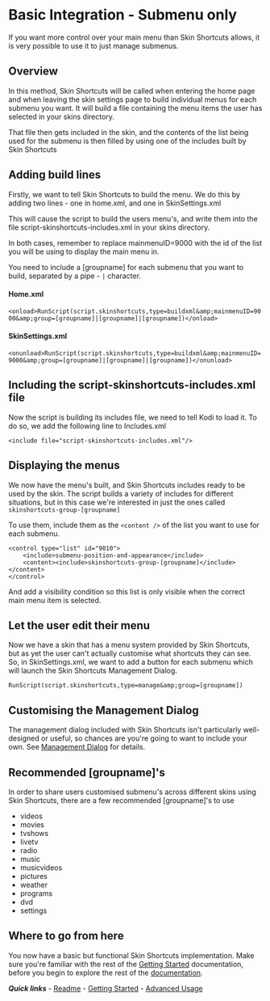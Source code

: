 # Basic Integration - Submenu only

If you want more control over your main menu than Skin Shortcuts allows, it is very possible to use it to just manage submenus.

## Overview

In this method, Skin Shortcuts will be called when entering the home page and when leaving the skin settings page to build individual menus for each submenu you want. It will build a file containing the menu items the user has selected in your skins directory.

That file then gets included in the skin, and the contents of the list being used for the submenu is then filled by using one of the includes built by Skin Shortcuts

## Adding build lines

Firstly, we want to tell Skin Shortcuts to build the menu. We do this by adding two lines - one in home.xml, and one in SkinSettings.xml

This will cause the script to build the users menu's, and write them into the file script-skinshortcuts-includes.xml in your skins directory.

In both cases, remember to replace mainmenuID=9000 with the id of the list you will be using to display the main menu in.

You need to include a [groupname] for each submenu that you want to build, separated by a pipe - `|` character.

#### Home.xml

`<onload>RunScript(script.skinshortcuts,type=buildxml&amp;mainmenuID=9000&amp;group=[groupname]|[groupname]|[groupname])</onload>`

#### SkinSettings.xml

`<onunload>RunScript(script.skinshortcuts,type=buildxml&amp;mainmenuID=9000&amp;group=[groupname]|[groupname]|[groupname])</onunload>`

## Including the script-skinshortcuts-includes.xml file

Now the script is building its includes file, we need to tell Kodi to load it. To do so, we add the following line to Includes.xml

`<include file="script-skinshortcuts-includes.xml"/>`

## Displaying the menus

We now have the menu's built, and Skin Shortcuts includes ready to be used by the skin. The script builds a variety of includes for different situations, but in this case we're interested in just the ones called `skinshortcuts-group-[groupname]`

To use them, include them as the `<content />` of the list you want to use for each submenu.

```
<control type="list" id="9010">
	<include>submenu-position-and-appearance</include>
	<content><include>skinshortcuts-group-[groupname]</include></content>
</control>
```

And add a visibility condition so this list is only visible when the correct main menu item is selected.

## Let the user edit their menu

Now we have a skin that has a menu system provided by Skin Shortcuts, but as yet the user can't actually customise what shortcuts they can see. So, in SkinSettings.xml, we want to add a button for each submenu which will launch the Skin Shortcuts Management Dialog.

`RunScript(script.skinshortcuts,type=manage&amp;group=[groupname])`

## Customising the Management Dialog

The management dialog included with Skin Shortcuts isn't particularly well-designed or useful, so chances are you're going to want to include your own. See [Management Dialog](./Management%20Dialog.md) for details.

## Recommended [groupname]'s

In order to share users customised submenu's across different skins using Skin Shortcuts, there are a few recommended [groupname]'s to use

- videos
- movies
- tvshows
- livetv
- radio
- music
- musicvideos
- pictures
- weather
- programs
- dvd
- settings

## Where to go from here

You now have a basic but functional Skin Shortcuts implementation. Make sure you're familiar with the rest of the [Getting Started](./Getting%20Started.md) documentation, before you begin to explore the rest of the [documentation](../../../README.md).

***Quick links*** - [Readme](../../../README.md) - [Getting Started](../started/Getting%20Started.md) - [Advanced Usage](../advanced/Advanced%20Usage.md)